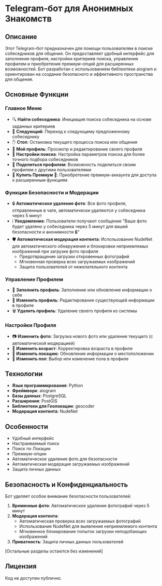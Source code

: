 # Telegram-бот для Анонимных Знакомств

## Описание
Этот Telegram-бот предназначен для помощи пользователям в поиске собеседников для общения. Он предоставляет удобный интерфейс для заполнения профиля, настройки критериев поиска, управления профилем и приобретения премиум-опций для расширенных возможностей. Бот разработан с использованием библиотеки aiogram и ориентирован на создание безопасного и эффективного пространства для общения.

## Основные Функции

### Главное Меню
- 🔍 **Найти собеседника**: Инициация поиска собеседника на основе заданных критериев
- 🔄 **Следующий**: Переход к следующему предложенному собеседнику
- ✋ **Стоп**: Остановка текущего процесса поиска или общения
- 👤 **Мой профиль**: Просмотр и редактирование своего профиля
- 📑 **Настройки поиска**: Настройка параметров поиска для более точного подбора собеседников
- 🔗 **Поделиться профилем**: Возможность поделиться своим профилем с другими пользователями
- 💎 **Купить Премиум** 💎: Приобретение премиум-аккаунта для доступа к расширенным функциям

### Функции Безопасности и Модерации
- 🔒 **Автоматическое удаление фото**: Все фото профиля, отправленные в чате, автоматически удаляются у собеседника через 5 минут
- ℹ️ **Уведомление**: Пользователи получают сообщение "Ваше фото будет удалено у собеседника через 5 минут для вашей безопасности и анонимности 🔒"
- 🛡️ **Автоматическая модерация контента**: Использование NudeNet для автоматического обнаружения и блокировки неприемлемых изображений при загрузке фото профиля
  - Предотвращение загрузки откровенных фотографий
  - Мгновенная проверка всех загружаемых изображений
  - Защита пользователей от нежелательного контента

### Управление Профилем
- 📝 **Заполнить профиль**: Заполнение или обновление информации о себе
- 📝 **Изменить профиль**: Редактирование существующей информации в профиле
- 🗑 **Удалить профиль**: Удаление своего профиля из системы

### Настройки Профиля
- 📷 **Изменить фото**: Загрузка нового фото или удаление текущего (с автоматической модерацией)
- 🔢 **Изменить возраст**: Корректировка возраста в профиле
- 📍 **Изменить локацию**: Обновление информации о местоположении
- 👫 **Изменить пол**: Выбор или изменение пола в профиле

## Технологии
- **Язык программирования**: Python
- **Фреймворк**: aiogram
- **Базы данных**: PostgreSQL
- **Расширения**: PostGIS
- **Библиотеки для Геолокации**: geocoder
- **Модерация контента**: NudeNet

## Особенности
- Удобный интерфейс
- Настраиваемый поиск
- Поиск по Локации
- Премиум-опции
- Автоматическое удаление фото для безопасности
- Автоматическая модерация загружаемых изображений
- Защита личных данных

## Безопасность и Конфиденциальность
Бот уделяет особое внимание безопасности пользователей:

1. **Временные фото**: Автоматическое удаление фотографий через 5 минут
2. **Модерация контента**: 
   - Автоматическая проверка всех загружаемых фотографий
   - Использование NudeNet для выявления неприемлемого контента
   - Мгновенное блокирование попыток загрузки неподобающих изображений
3. **Приватность**: Защита личных данных пользователей

[Остальные разделы остаются без изменений]

## Лицензия
Код не доступен публично.
